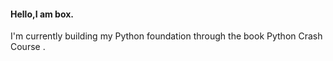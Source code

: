 #### Hello,I am box.
I'm currently building my Python foundation through the book Python Crash Course .
